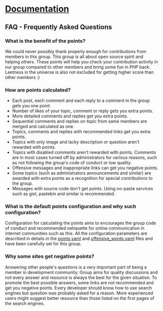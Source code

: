 # [Documentation](/README.md#documentation)

## FAQ - Frequently Asked Questions

### What is the benefit of the points?

We could never possibly thank properly enough for contributions from members in
this group. This group is all about open source spirit and helping others. These
points will help you check your contribution activity in our group compared to
other members and bring some fun in PHP back. Leetness in the universe is also
not excluded for getting higher score than other members :)

### How are points calculated?

* Each post, each comment and each reply to a comment in the group gets you one point.
* Number of likes of your topic, comment or reply gets you extra points.
* More detailed comments and replies get you extra points.
* Sequential comments and replies on topic from same members are merged and calculated as one.
* Topics, comments and replies with recommended links get you extra points.
* Topics with only image and lacky description or question aren't rewarded with
  points.
* Topics with disabled comments aren't rewarded with points. Comments are in
  most cases turned off by administrators for various reasons, such as not
  following the group's code of conduct or low quality.
* Offensive messages and inappropriate links can get you negative points.
* Some topics (such as administrators announcements and similar) are awarded with
  extra points as a recognition for special contributions to the group.
* Messages with source code don't get points. Using no-paste services such as gist,
  pastebin and similar is recommended.

### What is the default points configuration and why such configuration?

Configuration for calculating the points aims to encourages the group code of
conduct and recommended netiquette for online communication in internet communities
such as this. All the configuration parameters are described in details in the
[points.yaml](/config/points.yaml) and
[offensive_words.yaml](/config/offensive_words.yaml) files and have been
carefully set for this group.

### Why some sites get negative points?

Answering other people's questions is a very important part of being a member in
development community. Group aims for quality discussions and not every answer
and resource is always the best for the given situation. To promote the best
possible answers, some links are not recommended and get you negative points.
Every developer should know how to use search engines but question was probably
asked for a reason. More experienced users might suggest better resource than
those listed on the first pages of the search engines.
